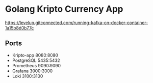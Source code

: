 
# Golang Kripto Currency App

https://levelup.gitconnected.com/running-kafka-on-docker-container-1a15b8d0b77c

## Ports
* Kripto-app 8080:8080
* PostgreSQL 5435:5432
* Prometheus 9090:9090
* Grafana    3000:3000
* Loki       3100:3100
